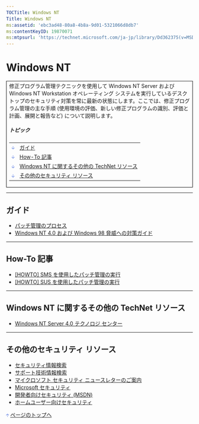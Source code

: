 ```yaml
---
TOCTitle: Windows NT
Title: Windows NT
ms:assetid: 'ebc3ad48-80a8-4b8a-9d01-5321066d8db7'
ms:contentKeyID: 19870071
ms:mtpsurl: 'https://technet.microsoft.com/ja-jp/library/Dd362375(v=MSDN.10)'
---
```


Windows NT
==========

<table border="0" cellpadding="0" cellspacing="0">
<tbody>
<tr>
<td style="border:1px solid black;" colspan="5">
修正プログラム管理テクニックを使用して Windows NT Server および Windows NT Workstation オペレーティング システムを実行しているデスクトップのセキュリティ対策を常に最新の状態にします。ここでは、修正プログラム管理の主な手順 (使用環境の評価、新しい修正プログラムの識別、評価と計画、展開と報告など) について説明します。
  
##### トピック
  
|                                                                                                                                                                                |                                                      |  
|--------------------------------------------------------------------------------------------------------------------------------------------------------------------------------|------------------------------------------------------|  
| [<img src="images/dd362375.arrow_px_down(ja-jp,TechNet.10).gif" alt="ガイド" width="7" height="9" />](#eaa)                                       | [ガイド](#eaa)                                       |  
| [<img src="images/dd362375.arrow_px_down(ja-jp,TechNet.10).gif" alt="How-To 記事" width="7" height="9" />](#ehb)                                  | [How-To 記事](#ehb)                                  |  
| [<img src="images/dd362375.arrow_px_down(ja-jp,TechNet.10).gif" alt="Windows NT に関するその他の TechNet リソース" width="7" height="9" />](#epb) | [Windows NT に関するその他の TechNet リソース](#epb) |  
| [<img src="images/dd362375.arrow_px_down(ja-jp,TechNet.10).gif" alt="その他のセキュリティ リソース" width="7" height="9" />](#eub)                | [その他のセキュリティ リソース](#eub)                |

</td>
</tr>
</tbody>
</table>
<p> </p>

------------------------------------------------------------------------

ガイド
------

-   [パッチ管理のプロセス](http://www.microsoft.com/japan/technet/security/topics/patchmanagement/secmod193.mspx)
-   [Windows NT 4.0 および Windows 98 脅威への対策ガイド](http://www.microsoft.com/japan/technet/security/topics/networksecurity/threatmi.mspx)

------------------------------------------------------------------------

How-To 記事
-----------

-   [\[HOWTO\] SMS を使用したパッチ管理の実行](http://www.microsoft.com/japan/technet/security/prodtech/sms/secmod199.mspx)
-   [\[HOWTO\] SUS を使用したパッチ管理の実行](http://www.microsoft.com/japan/technet/security/prodtech/sus/secmod198.mspx)

------------------------------------------------------------------------

Windows NT に関するその他の TechNet リソース 
---------------------------------------------

-   [Windows NT Server 4.0 テクノロジ センター](http://www.microsoft.com/japan/technet/prodtechnol/winntas/default.mspx)

------------------------------------------------------------------------

その他のセキュリティ リソース 
------------------------------

-   [セキュリティ情報検索](http://www.microsoft.com/japan/technet/security/current.aspx)
-   [サポート技術情報検索](http://support.microsoft.com/search/)
-   [マイクロソフト セキュリティ ニュースレターのご案内](http://www.microsoft.com/japan/technet/security/secnews/default.mspx)
-   [Microsoft セキュリティ](http://www.microsoft.com/japan/security/)
-   [開発者向けセキュリティ (MSDN)](http://www.microsoft.com/japan/msdn/security/)
-   [ホームユーザー向けセキュリティ](http://www.microsoft.com/japan/athome/security/default.mspx)

[<img src="images/dd362375.arrow_px_up(ja-jp,TechNet.10).gif" alt="ページのトップへ" width="7" height="9" />](#top) [ページのトップへ](#top)
